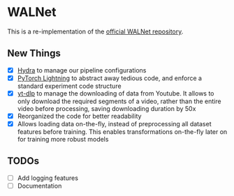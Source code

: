 # WALNet
This is a re-implementation of the [official WALNet repository](https://github.com/ankitshah009/WALNet-Weak_Label_Analysis).

## New Things

- [x] [Hydra](https://hydra.cc/docs/intro/) to manage our pipeline configurations
- [x] [PyTorch Lightning](https://www.pytorchlightning.ai/) to abstract away tedious code, and enforce a standard experiment code structure
- [x] [yt-dlp](https://github.com/yt-dlp/yt-dlp) to manage the downloading of data from Youtube. It allows to only download the required segments of a video, rather than the entire video before processing, saving downloading duration by 50x
- [x] Reorganized the code for better readability
- [x] Allows loading data on-the-fly, instead of preprocessing all dataset features before training. This enables transformations on-the-fly later on for training more robust models

## TODOs

- [ ] Add logging features
- [ ] Documentation
